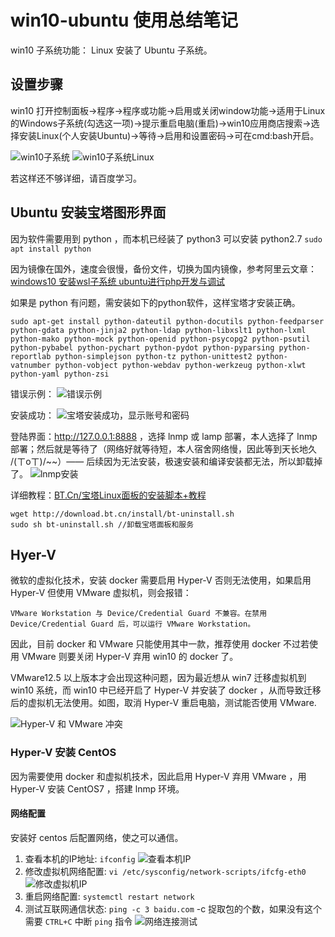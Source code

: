 # win10-ubuntu 使用总结笔记 #
win10 子系统功能： Linux 安装了 Ubuntu 子系统。

## 设置步骤 ##
win10 打开控制面板->程序->程序或功能->启用或关闭window功能->适用于Linux的Windows子系统(勾选这一项)->提示重启电脑(重启)->win10应用商店搜索->选择安装Linux(个人安装Ubuntu)->等待->启用和设置密码->可在cmd:bash开启。

![win10子系统](https://i.imgur.com/OXgbj58.png)
![win10子系统Linux](https://i.imgur.com/9LKuh8U.png)

若这样还不够详细，请百度学习。

## Ubuntu 安装宝塔图形界面 ##
因为软件需要用到 python ，而本机已经装了 python3 可以安装 python2.7 `sudo apt install python`

因为镜像在国外，速度会很慢，备份文件，切换为国内镜像，参考阿里云文章：[windows10 安装wsl子系统 ubuntu进行php开发与调试](https://yq.aliyun.com/articles/548794# "windows10 安装wsl子系统 ubuntu进行php开发与调试")

如果是 python 有问题，需安装如下的python软件，这样宝塔才安装正确。

	sudo apt-get install python-dateutil python-docutils python-feedparser python-gdata python-jinja2 python-ldap python-libxslt1 python-lxml python-mako python-mock python-openid python-psycopg2 python-psutil python-pybabel python-pychart python-pydot python-pyparsing python-reportlab python-simplejson python-tz python-unittest2 python-vatnumber python-vobject python-webdav python-werkzeug python-xlwt python-yaml python-zsi

错误示例：
![错误示例](https://i.imgur.com/h3uU0uj.png)

安装成功：
![宝塔安装成功，显示账号和密码](https://i.imgur.com/XZBsLEm.png)

登陆界面：http://127.0.0.1:8888 ，选择 lnmp 或 lamp 部署，本人选择了 lnmp 部署；然后就是等待了（网络好就等待短，本人宿舍网络慢，因此等到天长地久 /(ㄒoㄒ)/~~）—— 后续因为无法安装，极速安装和编译安装都无法，所以卸载掉了。
![lnmp安装](https://i.imgur.com/HGowgHP.png)

详细教程：[BT.Cn/宝塔Linux面板的安装脚本+教程](https://www.gigsgigscloud.com/cn/tutorials/article/bt-panel/ "BT.Cn/宝塔Linux面板的安装脚本+教程")

	wget http://download.bt.cn/install/bt-uninstall.sh
	sudo sh bt-uninstall.sh //卸载宝塔面板和服务


## Hyer-V ##
微软的虚拟化技术，安装 docker 需要启用 Hyper-V 否则无法使用，如果启用 Hyper-V 但使用 VMware 虚拟机，则会报错：

	VMware Workstation 与 Device/Credential Guard 不兼容。在禁用 Device/Credential Guard 后，可以运行 VMware Workstation。

因此，目前 docker 和 VMware 只能使用其中一款，推荐使用 docker 不过若使用 VMware 则要关闭 Hyper-V 弃用 win10 的 docker 了。

VMware12.5 以上版本才会出现这种问题，因为最近想从 win7 迁移虚拟机到 win10 系统，而 win10 中已经开启了 Hyper-V 并安装了 docker ，从而导致迁移后的虚拟机无法使用。如图，取消 Hyper-V 重启电脑，测试能否使用 VMware.

![Hyper-V 和 VMware 冲突](https://i.imgur.com/Ozo4TJI.png)

### Hyper-V 安装 CentOS ###
因为需要使用 docker 和虚拟机技术，因此启用 Hyper-V 弃用 VMware ，用Hyper-V 安装 CentOS7 ，搭建 lnmp 环境。


#### 网络配置 ####
安装好 centos 后配置网络，使之可以通信。

1. 查看本机的IP地址: `ifconfig`
![查看本机IP](https://i.imgur.com/Is1rm6T.png)
2. 修改虚拟机网络配置: `vi /etc/sysconfig/network-scripts/ifcfg-eth0`
![修改虚拟机IP](https://i.imgur.com/EG7MK8u.png)
3. 重启网络配置: `systemctl restart network`
4. 测试互联网通信状态: `ping -c 3 baidu.com` -c 捉取包的个数，如果没有这个需要 `CTRL+C` 中断 `ping` 指令
![网络连接测试](https://i.imgur.com/4wZ2UOP.png)

